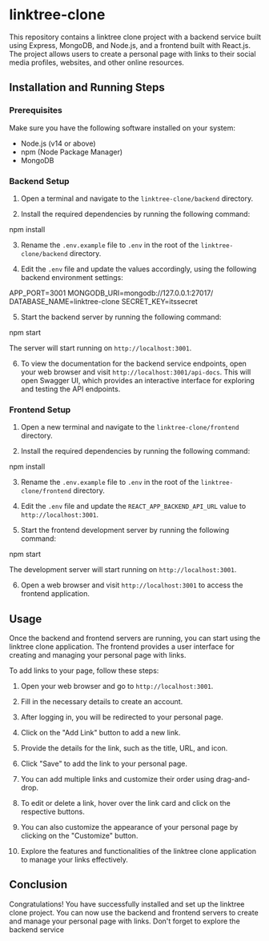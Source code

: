 # linktree-clone

This repository contains a linktree clone project with a backend service built using Express, MongoDB, and Node.js, and a frontend built with React.js. The project allows users to create a personal page with links to their social media profiles, websites, and other online resources.

## Installation and Running Steps

### Prerequisites
Make sure you have the following software installed on your system:
- Node.js (v14 or above)
- npm (Node Package Manager)
- MongoDB

### Backend Setup

1. Open a terminal and navigate to the `linktree-clone/backend` directory.

2. Install the required dependencies by running the following command:

npm install

3. Rename the `.env.example` file to `.env` in the root of the `linktree-clone/backend` directory.

4. Edit the `.env` file and update the values accordingly, using the following backend environment settings:

APP_PORT=3001
MONGODB_URI=mongodb://127.0.0.1:27017/
DATABASE_NAME=linktree-clone
SECRET_KEY=itssecret

5. Start the backend server by running the following command:

npm start

The server will start running on `http://localhost:3001`.

6. To view the documentation for the backend service endpoints, open your web browser and visit `http://localhost:3001/api-docs`. This will open Swagger UI, which provides an interactive interface for exploring and testing the API endpoints.

### Frontend Setup

1. Open a new terminal and navigate to the `linktree-clone/frontend` directory.

2. Install the required dependencies by running the following command:

npm install

3. Rename the `.env.example` file to `.env` in the root of the `linktree-clone/frontend` directory.

4. Edit the `.env` file and update the `REACT_APP_BACKEND_API_URL` value to `http://localhost:3001`.

5. Start the frontend development server by running the following command:

npm start

The development server will start running on `http://localhost:3001`.

6. Open a web browser and visit `http://localhost:3001` to access the frontend application.

## Usage

Once the backend and frontend servers are running, you can start using the linktree clone application. The frontend provides a user interface for creating and managing your personal page with links.

To add links to your page, follow these steps:

1. Open your web browser and go to `http://localhost:3001`.

2. Fill in the necessary details to create an account.

3. After logging in, you will be redirected to your personal page.

4. Click on the "Add Link" button to add a new link.

5. Provide the details for the link, such as the title, URL, and icon.

6. Click "Save" to add the link to your personal page.

7. You can add multiple links and customize their order using drag-and-drop.

8. To edit or delete a link, hover over the link card and click on the respective buttons.

9. You can also customize the appearance of your personal page by clicking on the "Customize" button.

10. Explore the features and functionalities of the linktree clone application to manage your links effectively.

## Conclusion

Congratulations! You have successfully installed and set up the linktree clone project. You can now use the backend and frontend servers to create and manage your personal page with links. Don't forget to explore the backend service
